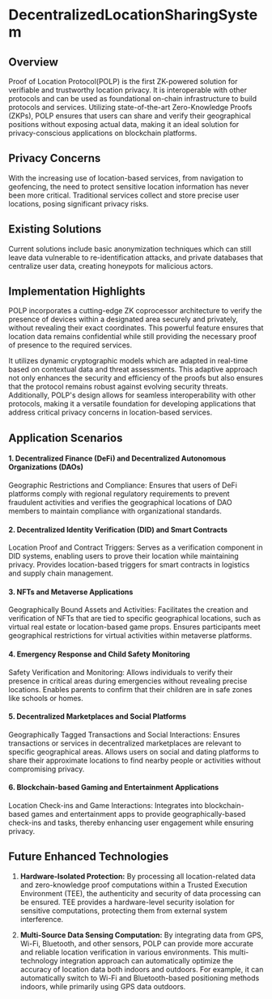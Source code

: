 # DecentralizedLocationSharingSystem

## Overview

Proof of Location Protocol(POLP) is the first ZK-powered solution for verifiable and trustworthy location privacy. It is interoperable with other protocols and can be used as foundational on-chain infrastructure to build protocols and services. Utilizing state-of-the-art Zero-Knowledge Proofs (ZKPs), POLP ensures that users can share and verify their geographical positions without exposing actual data, making it an ideal solution for privacy-conscious applications on blockchain platforms.

## Privacy Concerns

With the increasing use of location-based services, from navigation to geofencing, the need to protect sensitive location information has never been more critical. Traditional services collect and store precise user locations, posing significant privacy risks.

## Existing Solutions

Current solutions include basic anonymization techniques which can still leave data vulnerable to re-identification attacks, and private databases that centralize user data, creating honeypots for malicious actors.

## Implementation Highlights

POLP incorporates a cutting-edge ZK coprocessor architecture to verify the presence of devices within a designated area securely and privately, without revealing their exact coordinates. This powerful feature ensures that location data remains confidential while still providing the necessary proof of presence to the required services.

It utilizes dynamic cryptographic models which are adapted in real-time based on contextual data and threat assessments. This adaptive approach not only enhances the security and efficiency of the proofs but also ensures that the protocol remains robust against evolving security threats. Additionally, POLP's design allows for seamless interoperability with other protocols, making it a versatile foundation for developing applications that address critical privacy concerns in location-based services.

## Application Scenarios

#### 1. Decentralized Finance (DeFi) and Decentralized Autonomous Organizations (DAOs)

Geographic Restrictions and Compliance: Ensures that users of DeFi platforms comply with regional regulatory requirements to prevent fraudulent activities and verifies the geographical locations of DAO members to maintain compliance with organizational standards.

#### 2. Decentralized Identity Verification (DID) and Smart Contracts

Location Proof and Contract Triggers: Serves as a verification component in DID systems, enabling users to prove their location while maintaining privacy. Provides location-based triggers for smart contracts in logistics and supply chain management.

#### 3. NFTs and Metaverse Applications

Geographically Bound Assets and Activities: Facilitates the creation and verification of NFTs that are tied to specific geographical locations, such as virtual real estate or location-based game props. Ensures participants meet geographical restrictions for virtual activities within metaverse platforms.

#### 4. Emergency Response and Child Safety Monitoring

Safety Verification and Monitoring: Allows individuals to verify their presence in critical areas during emergencies without revealing precise locations. Enables parents to confirm that their children are in safe zones like schools or homes.

#### 5. Decentralized Marketplaces and Social Platforms

Geographically Tagged Transactions and Social Interactions: Ensures transactions or services in decentralized marketplaces are relevant to specific geographical areas. Allows users on social and dating platforms to share their approximate locations to find nearby people or activities without compromising privacy.

#### 6. Blockchain-based Gaming and Entertainment Applications

Location Check-ins and Game Interactions: Integrates into blockchain-based games and entertainment apps to provide geographically-based check-ins and tasks, thereby enhancing user engagement while ensuring privacy.

## Future Enhanced Technologies

 1. **Hardware-Isolated Protection:** By processing all location-related data and zero-knowledge proof computations within a Trusted Execution Environment (TEE), the authenticity and security of data processing can be ensured. TEE provides a hardware-level security isolation for sensitive computations, protecting them from external system interference.

 2. **Multi-Source Data Sensing Computation:** By integrating data from GPS, Wi-Fi, Bluetooth, and other sensors, POLP can provide more accurate and reliable location verification in various environments. This multi-technology integration approach can automatically optimize the accuracy of location data both indoors and outdoors. For example, it can automatically switch to Wi-Fi and Bluetooth-based positioning methods indoors, while primarily using GPS data outdoors.
